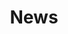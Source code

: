 ---
draft: true
title: News
description: 'News from Tennessee Ecological Services Field Office.'
query: 'Tennessee Ecological Services Field Office'
section: news
type: field-station
nav: News
tags:
    - 'Tennessee Ecological Services Field Office'
updated: 'August 24th, 2018'
---